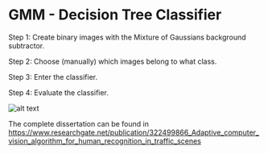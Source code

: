 # GMM - Decision Tree Classifier

Step 1: Create binary images with the Mixture of Gaussians background subtractor.

Step 2: Choose (manually) which images belong to what class.

Step 3: Enter the classifier.

Step 4: Evaluate the classifier.

![alt text](https://imgur.com/5pjWQQI)

The complete dissertation can be found in https://www.researchgate.net/publication/322499866_Adaptive_computer_vision_algorithm_for_human_recognition_in_traffic_scenes
